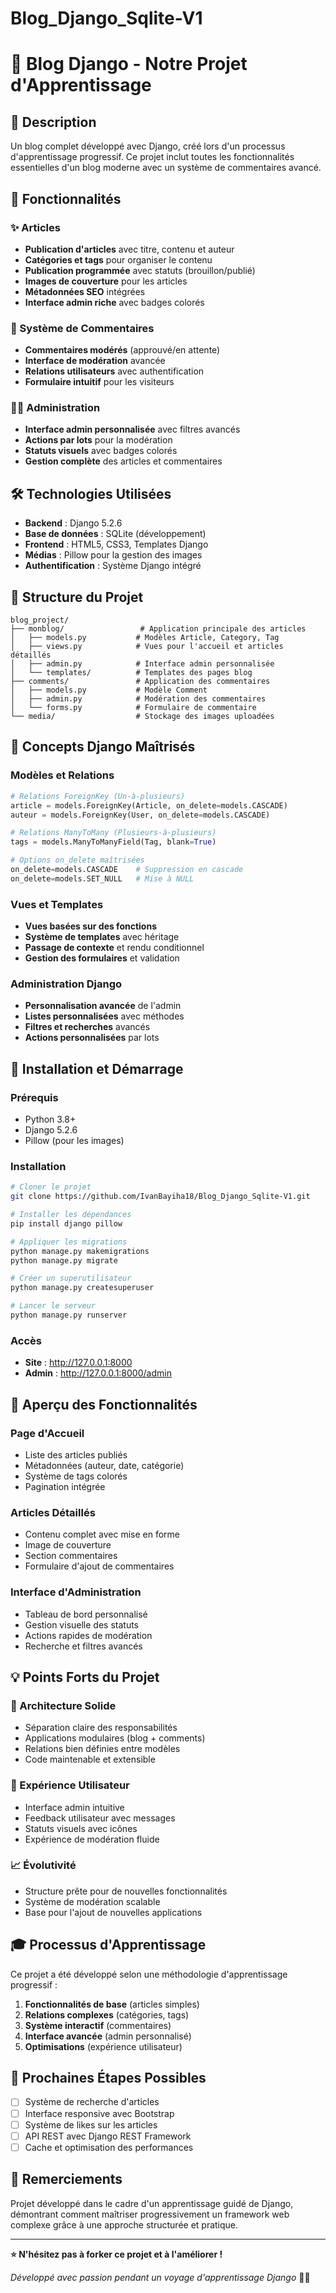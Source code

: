 # Blog_Django_Sqlite-V1
# 🎉 Blog Django - Notre Projet d'Apprentissage

## 📖 Description

Un blog complet développé avec Django, créé lors d'un processus d'apprentissage progressif. Ce projet inclut toutes les fonctionnalités essentielles d'un blog moderne avec un système de commentaires avancé.

## 🚀 Fonctionnalités

### ✨ Articles
- **Publication d'articles** avec titre, contenu et auteur
- **Catégories et tags** pour organiser le contenu
- **Publication programmée** avec statuts (brouillon/publié)
- **Images de couverture** pour les articles
- **Métadonnées SEO** intégrées
- **Interface admin riche** avec badges colorés

### 💬 Système de Commentaires
- **Commentaires modérés** (approuvé/en attente)
- **Interface de modération** avancée
- **Relations utilisateurs** avec authentification
- **Formulaire intuitif** pour les visiteurs

### 👨‍💼 Administration
- **Interface admin personnalisée** avec filtres avancés
- **Actions par lots** pour la modération
- **Statuts visuels** avec badges colorés
- **Gestion complète** des articles et commentaires

## 🛠️ Technologies Utilisées

- **Backend** : Django 5.2.6
- **Base de données** : SQLite (développement)
- **Frontend** : HTML5, CSS3, Templates Django
- **Médias** : Pillow pour la gestion des images
- **Authentification** : Système Django intégré

## 📁 Structure du Projet

```
blog_project/
├── monblog/                 # Application principale des articles
│   ├── models.py           # Modèles Article, Category, Tag
│   ├── views.py            # Vues pour l'accueil et articles détaillés
│   ├── admin.py            # Interface admin personnalisée
│   └── templates/          # Templates des pages blog
├── comments/               # Application des commentaires
│   ├── models.py           # Modèle Comment
│   ├── admin.py            # Modération des commentaires
│   └── forms.py            # Formulaire de commentaire
└── media/                  # Stockage des images uploadées
```

## 🎯 Concepts Django Maîtrisés

### Modèles et Relations
```python
# Relations ForeignKey (Un-à-plusieurs)
article = models.ForeignKey(Article, on_delete=models.CASCADE)
auteur = models.ForeignKey(User, on_delete=models.CASCADE)

# Relations ManyToMany (Plusieurs-à-plusieurs)
tags = models.ManyToManyField(Tag, blank=True)

# Options on_delete maîtrisées
on_delete=models.CASCADE    # Suppression en cascade
on_delete=models.SET_NULL   # Mise à NULL
```

### Vues et Templates
- **Vues basées sur des fonctions**
- **Système de templates** avec héritage
- **Passage de contexte** et rendu conditionnel
- **Gestion des formulaires** et validation

### Administration Django
- **Personnalisation avancée** de l'admin
- **Listes personnalisées** avec méthodes
- **Filtres et recherches** avancés
- **Actions personnalisées** par lots

## 🚀 Installation et Démarrage

### Prérequis
- Python 3.8+
- Django 5.2.6
- Pillow (pour les images)

### Installation
```bash
# Cloner le projet
git clone https://github.com/IvanBayiha18/Blog_Django_Sqlite-V1.git

# Installer les dépendances
pip install django pillow

# Appliquer les migrations
python manage.py makemigrations
python manage.py migrate

# Créer un superutilisateur
python manage.py createsuperuser

# Lancer le serveur
python manage.py runserver
```

### Accès
- **Site** : http://127.0.0.1:8000
- **Admin** : http://127.0.0.1:8000/admin

## 📸 Aperçu des Fonctionnalités

### Page d'Accueil
- Liste des articles publiés
- Métadonnées (auteur, date, catégorie)
- Système de tags colorés
- Pagination intégrée

### Articles Détaillés
- Contenu complet avec mise en forme
- Image de couverture
- Section commentaires
- Formulaire d'ajout de commentaires

### Interface d'Administration
- Tableau de bord personnalisé
- Gestion visuelle des statuts
- Actions rapides de modération
- Recherche et filtres avancés

## 💡 Points Forts du Projet

### 🔧 Architecture Solide
- Séparation claire des responsabilités
- Applications modulaires (blog + comments)
- Relations bien définies entre modèles
- Code maintenable et extensible

### 🎨 Expérience Utilisateur
- Interface admin intuitive
- Feedback utilisateur avec messages
- Statuts visuels avec icônes
- Expérience de modération fluide

### 📈 Évolutivité
- Structure prête pour de nouvelles fonctionnalités
- Système de modération scalable
- Base pour l'ajout de nouvelles applications

## 🎓 Processus d'Apprentissage

Ce projet a été développé selon une méthodologie d'apprentissage progressif :
1. **Fonctionnalités de base** (articles simples)
2. **Relations complexes** (catégories, tags)
3. **Système interactif** (commentaires)
4. **Interface avancée** (admin personnalisé)
5. **Optimisations** (expérience utilisateur)

## 🔮 Prochaines Étapes Possibles

- [ ] Système de recherche d'articles
- [ ] Interface responsive avec Bootstrap
- [ ] Système de likes sur les articles
- [ ] API REST avec Django REST Framework
- [ ] Cache et optimisation des performances

## 👏 Remerciements

Projet développé dans le cadre d'un apprentissage guidé de Django, démontrant comment maîtriser progressivement un framework web complexe grâce à une approche structurée et pratique.

---

**⭐ N'hésitez pas à forker ce projet et à l'améliorer !**

*Développé avec passion pendant un voyage d'apprentissage Django* 🐍✨
